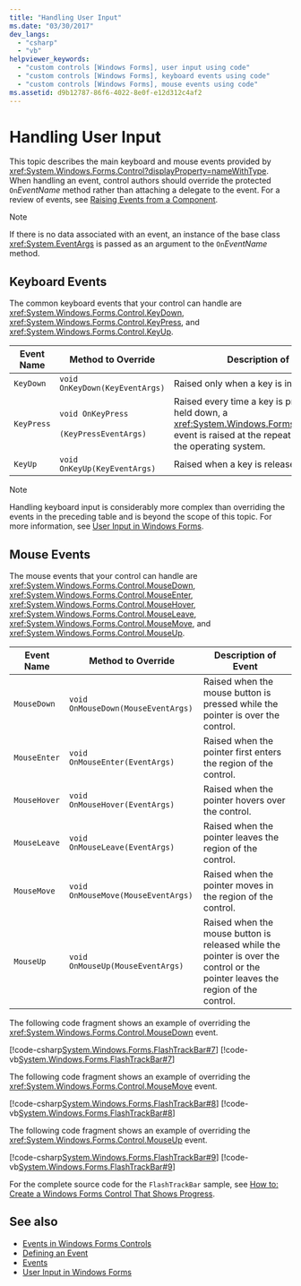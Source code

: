 ```yaml
---
title: "Handling User Input"
ms.date: "03/30/2017"
dev_langs: 
  - "csharp"
  - "vb"
helpviewer_keywords: 
  - "custom controls [Windows Forms], user input using code"
  - "custom controls [Windows Forms], keyboard events using code"
  - "custom controls [Windows Forms], mouse events using code"
ms.assetid: d9b12787-86f6-4022-8e0f-e12d312c4af2
---
```

# Handling User Input
This topic describes the main keyboard and mouse events provided by <xref:System.Windows.Forms.Control?displayProperty=nameWithType>. When handling an event, control authors should override the protected `On`*EventName* method rather than attaching a delegate to the event. For a review of events, see [Raising Events from a Component](https://msdn.microsoft.com/library/9aebf605-a87d-470b-b7c8-f9abfc8360a0).  
  
> [!NOTE]
>  If there is no data associated with an event, an instance of the base class <xref:System.EventArgs> is passed as an argument to the `On`*EventName* method.  
  
## Keyboard Events  
 The common keyboard events that your control can handle are <xref:System.Windows.Forms.Control.KeyDown>, <xref:System.Windows.Forms.Control.KeyPress>, and <xref:System.Windows.Forms.Control.KeyUp>.  
  
|Event Name|Method to Override|Description of Event|  
|----------------|------------------------|--------------------------|  
|`KeyDown`|`void OnKeyDown(KeyEventArgs)`|Raised only when a key is initially pressed.|  
|`KeyPress`|`void OnKeyPress`<br /><br /> `(KeyPressEventArgs)`|Raised every time a key is pressed. If a key is held down, a <xref:System.Windows.Forms.Control.KeyPress> event is raised at the repeat rate defined by the operating system.|  
|`KeyUp`|`void OnKeyUp(KeyEventArgs)`|Raised when a key is released.|  
  
> [!NOTE]
>  Handling keyboard input is considerably more complex than overriding the events in the preceding table and is beyond the scope of this topic. For more information, see [User Input in Windows Forms](../../../../docs/framework/winforms/user-input-in-windows-forms.md).  
  
## Mouse Events  
 The mouse events that your control can handle are <xref:System.Windows.Forms.Control.MouseDown>, <xref:System.Windows.Forms.Control.MouseEnter>, <xref:System.Windows.Forms.Control.MouseHover>, <xref:System.Windows.Forms.Control.MouseLeave>, <xref:System.Windows.Forms.Control.MouseMove>, and <xref:System.Windows.Forms.Control.MouseUp>.  
  
|Event Name|Method to Override|Description of Event|  
|----------------|------------------------|--------------------------|  
|`MouseDown`|`void OnMouseDown(MouseEventArgs)`|Raised when the mouse button is pressed while the pointer is over the control.|  
|`MouseEnter`|`void OnMouseEnter(EventArgs)`|Raised when the pointer first enters the region of the control.|  
|`MouseHover`|`void OnMouseHover(EventArgs)`|Raised when the pointer hovers over the control.|  
|`MouseLeave`|`void OnMouseLeave(EventArgs)`|Raised when the pointer leaves the region of the control.|  
|`MouseMove`|`void OnMouseMove(MouseEventArgs)`|Raised when the pointer moves in the region of the control.|  
|`MouseUp`|`void OnMouseUp(MouseEventArgs)`|Raised when the mouse button is released while the pointer is over the control or the pointer leaves the region of the control.|  
  
 The following code fragment shows an example of overriding the <xref:System.Windows.Forms.Control.MouseDown> event.  
  
 [!code-csharp[System.Windows.Forms.FlashTrackBar#7](../../../../samples/snippets/csharp/VS_Snippets_Winforms/System.Windows.Forms.FlashTrackBar/CS/FlashTrackBar.cs#7)]
 [!code-vb[System.Windows.Forms.FlashTrackBar#7](../../../../samples/snippets/visualbasic/VS_Snippets_Winforms/System.Windows.Forms.FlashTrackBar/VB/FlashTrackBar.vb#7)]  
  
 The following code fragment shows an example of overriding the <xref:System.Windows.Forms.Control.MouseMove> event.  
  
 [!code-csharp[System.Windows.Forms.FlashTrackBar#8](../../../../samples/snippets/csharp/VS_Snippets_Winforms/System.Windows.Forms.FlashTrackBar/CS/FlashTrackBar.cs#8)]
 [!code-vb[System.Windows.Forms.FlashTrackBar#8](../../../../samples/snippets/visualbasic/VS_Snippets_Winforms/System.Windows.Forms.FlashTrackBar/VB/FlashTrackBar.vb#8)]  
  
 The following code fragment shows an example of overriding the <xref:System.Windows.Forms.Control.MouseUp> event.  
  
 [!code-csharp[System.Windows.Forms.FlashTrackBar#9](../../../../samples/snippets/csharp/VS_Snippets_Winforms/System.Windows.Forms.FlashTrackBar/CS/FlashTrackBar.cs#9)]
 [!code-vb[System.Windows.Forms.FlashTrackBar#9](../../../../samples/snippets/visualbasic/VS_Snippets_Winforms/System.Windows.Forms.FlashTrackBar/VB/FlashTrackBar.vb#9)]  
  
 For the complete source code for the `FlashTrackBar` sample, see [How to: Create a Windows Forms Control That Shows Progress](../../../../docs/framework/winforms/controls/how-to-create-a-windows-forms-control-that-shows-progress.md).  
  
## See also
- [Events in Windows Forms Controls](../../../../docs/framework/winforms/controls/events-in-windows-forms-controls.md)
- [Defining an Event](../../../../docs/framework/winforms/controls/defining-an-event-in-windows-forms-controls.md)
- [Events](../../../../docs/standard/events/index.md)
- [User Input in Windows Forms](../../../../docs/framework/winforms/user-input-in-windows-forms.md)
